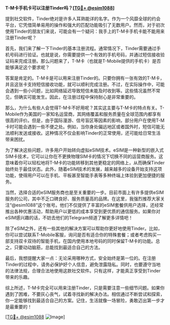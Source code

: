 **T-M卡手机卡可以注册Tinder吗？[[TG💪+ @esim1088](https://t.me/s/esim1088)]**

提到社交软件，Tinder绝对是许多人耳熟能详的名字。作为一个风靡全球的约会平台，它凭借简单易用的操作和强大的匹配功能吸引了无数用户。然而，对于初次使用Tinder的朋友们来说，可能会有一个疑问：我手上的T-M卡手机卡能不能用来注册Tinder呢？

首先，我们来了解一下Tinder的基本注册流程。通常情况下，Tinder需要通过手机号码进行验证。也就是说，你需要提供一个有效的手机号码，并通过短信接收验证码来完成注册。那么问题来了，T-M卡（也就是T-Mobile提供的手机卡）是否能够满足这个要求呢？

答案是肯定的。T-M卡是可以用来注册Tinder的。只要你拥有一张有效的T-M卡，并且这张卡支持短信接收功能，就可以顺利完成注册。不过，在实际操作中，可能会遇到一些小问题，比如网络延迟导致短信未能及时收到等。这些情况虽然不常见，但确实可能发生。因此，在注册过程中保持耐心是非常重要的。

那么，为什么有些人会觉得T-M卡不好用呢？其实这主要与T-M卡的特点有关。T-Mobile作为美国的一家知名运营商，其网络覆盖和服务质量在全球范围内都享有很高的评价。但是，由于国际漫游、信号盲区等因素的影响，部分用户在使用T-M卡时可能会遇到一些不便之处。例如，当你身处偏远地区或者国外时，短信可能无法顺利发送或接收。这种情况不仅会影响Tinder的正常使用，还可能给日常生活带来困扰。

为了解决这些问题，许多用户开始转向虚拟eSIM技术。eSIM是一种新型的嵌入式SIM卡技术，它可以让你在不更换物理SIM卡的情况下切换不同的运营商服务。这意味着你可以轻松地将T-M卡的功能转移到其他更稳定的网络上，从而确保Tinder始终处于最佳状态。此外，随着eSIM技术的发展，越来越多的设备开始支持这项功能，使得用户可以在手机、平板甚至智能手表等多种终端上体验到更加便捷的服务。

当然，选择合适的eSIM服务商也是至关重要的一步。目前市面上有许多提供eSIM服务的公司，其中不乏口碑良好、服务质量高的品牌。在这里，我强烈推荐大家关注“@esim1088”这个账号。他们不仅提供了丰富的eSIM套餐供用户选择，还经常推出各种优惠活动，帮助用户以更低的成本享受到更优质的通信服务。如果你对eSIM感兴趣的话，不妨去他们的Telegram频道了解更多详情吧！

除了eSIM之外，还有一些其他的解决方案可以帮助你更好地使用Tinder。比如，你可以尝试联系T-Mobile客服，询问是否有适合你的特殊套餐；或者考虑购买一部支持双卡双待的智能手机，在国内使用本地号码的同时保留T-M卡的功能。总之，只要动动脑筋，总能找到最适合自己的方法。

最后，我想提醒大家一点：无论采用哪种方式，安全始终是第一位的。在注册Tinder的过程中，请务必保护好个人信息，避免泄露隐私。同时，也要遵守当地的法律法规，合理合法地使用这款社交软件。只有这样，才能真正享受到Tinder带来的乐趣。

综上所述，T-M卡完全可以用来注册Tinder，只是需要注意一些细节问题。如果你遇到了困难，不要灰心丧气，试着寻找新的解决办法。相信通过不断尝试和探索，你一定能够找到最适合自己的方案。记住，生活就像一场冒险，勇敢迈出第一步才是最重要的！

[[TG💪+ @esim1088](https://t.me/s/esim1088) ![Image](https://i.postimg.cc/4NQfJmqS/Snipaste-2025-05-13-00-14-12.png)]